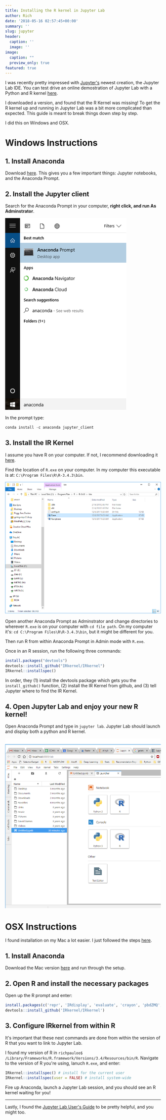 ```yaml
---
title: Installing the R kernel in Jupyter Lab
author: Rich
date: '2018-05-16 02:57:45+00:00'
summary: ''
slug: jupyter
header:
  caption: ''
  image: ''
image: 
  caption: ""
  preview_only: true
featured: true
---
```




I was recently pretty impressed with [Jupyter's](http://jupyter.org/) newest creation, the Jupyter Lab IDE. You can test drive an online demostration of Jupyter Lab with a Python and R kernel [here](https://mybinder.org/v2/gh/jupyterlab/jupyterlab-demo/18a9793b58ba86660b5ab964e1aeaf7324d667c8?urlpath=lab%2Ftree%2Fdemo%2FLorenz.ipynb).  

I downloaded a version, and found that the R Kernel was missing! To get the R kernel up and running in Jupyter Lab was a bit more complicated than expected. This guide is meant to break things down step by step.   

I did this on Windows and OSX.  


# Windows Instructions



## 1. Install Anaconda 

Download [here](https://www.anaconda.com/download/). This gives you a few important things: Jupyter notebooks, and the Anaconda Prompt.  


## 2. Install the Jupyter client 

Search for the Anaconda Prompt in your computer, **right click, and run As Adminstrator**.  

![](ap.png)

In the prompt type:

```python
conda install -c anaconda jupyter_client
```  


## 3. Install the IR Kernel 

I assume you have R on your computer. If not, I recommend downloading it [here](https://cloud.r-project.org/).  

Find the location of `R.exe` on your computer. In my computer this executable is at: `C:\Program Files\R\R-3.4.3\bin`.  

![](cdr.png)  



Open another Anaconda Prompt as Adminstrator and change directories to wherever `R.exe` is on your computer with `cd file path`. On my computer it's: `cd C:\Program Files\R\R-3.4.3\bin`, but it might be different for you.  

Then run R from within Anaconda Prompt in Admin mode with `R.exe`.  

Once in an R session, run the following three commands:


```r 
install.packages("devtools")
devtools::install_github("IRkernel/IRkernel")
IRkernel::installspec()
```  

In order, they (1) install the devtools package which gets you the `install_github()` function, (2) install the IR Kernel from github, and (3) tell Jupyter where to find the IR Kernel.  



## 4. Open Jupyter Lab and enjoy your new R kernel!  

Open Anaconda Prompt and type in `jupyter lab`. Jupyter Lab should launch and display both a python and R kernel.  

![](ir.png)  


# OSX  Instructions





I found installation on my Mac a lot easier. I just followed the steps [here](https://irkernel.github.io/installation/).  

## 1. Install Anaconda

Download the Mac version [here](https://www.anaconda.com/download/#macos) and run through the setup.  



## 2. Open R and install the necessary packages

Open up the R prompt and enter:  

```r
install.packages(c('repr', 'IRdisplay', 'evaluate', 'crayon', 'pbdZMQ', 'devtools', 'uuid', 'digest'))
devtools::install_github('IRkernel/IRkernel')
```  



## 3. Configure IRkernel from within R

It's important that these next commands are done from within the version of R that you want to link to Jupyter Lab.  

I found my version of R in `richpauloo$ /Library/Frameworks/R.framework/Versions/3.4/Resources/bin/R`. Navigate to the version of R you're using, lanuch `R.exe`, and enter:  


```r
IRkernel::installspec() # install for the current user
IRkernel::installspec(user = FALSE) # install system-wide
```  

Fire up Anaconda, launch a Jupyter Lab session, and you should see an R kernel waiting for you!  


***  

Lastly, I found the [Jupyter Lab User's Guide](https://jupyterlab.readthedocs.io/en/stable/) to be pretty helpful, and you might too. 
